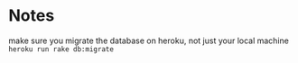 Notes
=====

make sure you migrate the database on heroku, not just your local machine
`heroku run rake db:migrate`